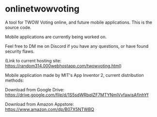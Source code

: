 # onlinetwowvoting
A tool for TWOW Voting online, and future mobile applications. This is the source code.

Mobile applications are currently being worked on.

Feel free to DM me on Discord if you have any questions, or have found security flaws.

(Link to current hosting site: https://random314.000webhostapp.com/twowvoting.html)


Mobile application made by MIT's App Inventor 2, current distribution methods:

Download from Google Drive: https://drive.google.com/file/d/1S5sdWRbqIZF7MTYNmlVvfawisAfInhYf

Download from Amazon Appstore: https://www.amazon.com/dp/B07X5NTWBQ
